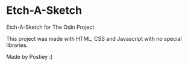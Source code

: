 # Etch-A-Sketch
Etch-A-Sketch for The Odin Project

This project was made with HTML, CSS and Javascript with no special libraries.

Made by Postiey :)
